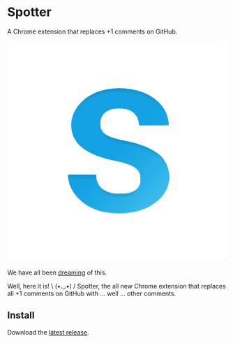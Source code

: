 # Spotter
A Chrome extension that replaces +1 comments on GitHub.

![Spotter](icon.png)

We have all been [dreaming](https://i.imgur.com/k9RAFbW.gif) of this.

Well, here it is! \ (•◡•) / Spotter, the all new Chrome extension that replaces all +1 comments on GitHub with ... well ... other comments.

## Install

Download the [latest release](https://github.com/HeliumSquid/spotter/archive/master.zip).
